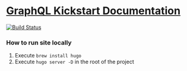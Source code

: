 # [GraphQL Kickstart Documentation](https://www.graphql-java-kickstart.com/tools/)
[![Build Status](https://travis-ci.org/graphql-java-kickstart/documentation.svg?branch=master)](https://travis-ci.org/graphql-java-kickstart/documentation)

### How to run site locally
1. Execute `brew install hugo`
2. Execute `hugo server -D` in the root of the project
